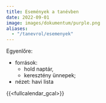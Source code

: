 ```yaml
---
title: Események a tanévben
date: 2022-09-01
image: images/dokumentum/purple.png
aliases:
  - "/tanevrol/esemenyek"
---
```


Egyenlőre:

* források:
  * hold naptár,
  * keresztény ünnepek;
* nézet: havi lista

{{<fullcalendar_gcal>}}
